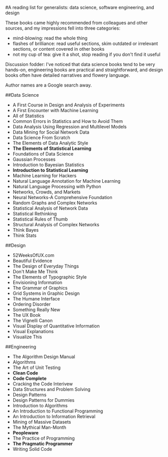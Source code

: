 #A reading list for generalists:  data science, software engineering, and design

These books came highly recommended from colleagues and other sources, and my impressions fell into three categories:
- mind-blowing:  read the whole thing
- flashes of brilliance:  read useful sections, skim outdated or irrelevant sections, or content covered in other books
- not my cup of tea:  give it a shot, stop reading if you don't find it useful

Discussion fodder:  I've noticed that data science books tend to be very hands-on, engineering books are practical and straightforward, and design books often have detailed narratives and flowery language.

Author names are a Google search away.

##Data Science
- A First Course in Design and Analysis of Experiments  
- A First Encounter with Machine Learning  
- All of Statistics
- Common Errors in Statistics and How to Avoid Them
- Data Analysis Using Regression and Multilevel Models
- Data Mining for Social Network Data
- Data Science From Scratch
- The Elements of Data Analytic Style
- **The Elements of Statistical Learning**
- Foundations of Data Science
- Gaussian Processes
- Introduction to Bayesian Statistics
- **Introduction to Statistical Learning**
- Machine Learning for Hackers
- Natural Language Annotation for Machine Learning
- Natural Language Processing with Python
- Networks, Crowds, and Markets
- Neural Networks-A Comprehensive Foundation
- Random Graphs and Complex Networks
- Statistical Analysis of Network Data
- Statistical Rethinking
- Statistical Rules of Thumb
- Structural Analysis of Complex Networks
- Think Bayes
- Think Stats

##Design
- 52WeeksOfUX.com
- Beautiful Evidence
- The Design of Everyday Things
- Don't Make Me Think
- The Elements of Typographic Style
- Envisioning Information
- The Grammar of Graphics
- Grid Systems in Graphic Design
- The Humane Interface
- Ordering Disorder
- Something Really New
- The UX Book
- The Vignelli Canon
- Visual Display of Quantitative Information
- Visual Explanations
- Visualize This

##Engineering
- The Algorithm Design Manual
- Algorithms
- The Art of Unit Testing
- **Clean Code**
- **Code Complete**
- Cracking the Code Interivew
- Data Structures and Problem Solving
- Design Patterns
- Design Patterns for Dummies
- Introduction to Algorithms
- An Introduction to Functional Programming
- An Introduction to Information Retrieval
- Mining of Massive Datasets
- The Mythical Man-Month
- **Peopleware**
- The Practice of Programming
- **The Pragmatic Programmer**
- Writing Solid Code
